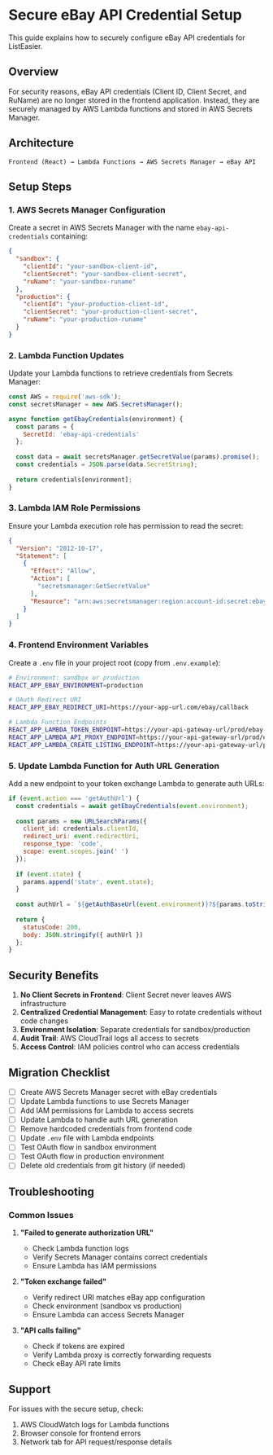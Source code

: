 # Secure eBay API Credential Setup

This guide explains how to securely configure eBay API credentials for ListEasier.

## Overview

For security reasons, eBay API credentials (Client ID, Client Secret, and RuName) are no longer stored in the frontend application. Instead, they are securely managed by AWS Lambda functions and stored in AWS Secrets Manager.

## Architecture

```
Frontend (React) → Lambda Functions → AWS Secrets Manager → eBay API
```

## Setup Steps

### 1. AWS Secrets Manager Configuration

Create a secret in AWS Secrets Manager with the name `ebay-api-credentials` containing:

```json
{
  "sandbox": {
    "clientId": "your-sandbox-client-id",
    "clientSecret": "your-sandbox-client-secret",
    "ruName": "your-sandbox-runame"
  },
  "production": {
    "clientId": "your-production-client-id",
    "clientSecret": "your-production-client-secret",
    "ruName": "your-production-runame"
  }
}
```

### 2. Lambda Function Updates

Update your Lambda functions to retrieve credentials from Secrets Manager:

```javascript
const AWS = require('aws-sdk');
const secretsManager = new AWS.SecretsManager();

async function getEbayCredentials(environment) {
  const params = {
    SecretId: 'ebay-api-credentials'
  };
  
  const data = await secretsManager.getSecretValue(params).promise();
  const credentials = JSON.parse(data.SecretString);
  
  return credentials[environment];
}
```

### 3. Lambda IAM Role Permissions

Ensure your Lambda execution role has permission to read the secret:

```json
{
  "Version": "2012-10-17",
  "Statement": [
    {
      "Effect": "Allow",
      "Action": [
        "secretsmanager:GetSecretValue"
      ],
      "Resource": "arn:aws:secretsmanager:region:account-id:secret:ebay-api-credentials-*"
    }
  ]
}
```

### 4. Frontend Environment Variables

Create a `.env` file in your project root (copy from `.env.example`):

```bash
# Environment: sandbox or production
REACT_APP_EBAY_ENVIRONMENT=production

# OAuth Redirect URI
REACT_APP_EBAY_REDIRECT_URI=https://your-app-url.com/ebay/callback

# Lambda Function Endpoints
REACT_APP_LAMBDA_TOKEN_ENDPOINT=https://your-api-gateway-url/prod/ebay-token-exchange
REACT_APP_LAMBDA_API_PROXY_ENDPOINT=https://your-api-gateway-url/prod/ebay-api-proxy
REACT_APP_LAMBDA_CREATE_LISTING_ENDPOINT=https://your-api-gateway-url/prod/ebay-create-listing
```

### 5. Update Lambda Function for Auth URL Generation

Add a new endpoint to your token exchange Lambda to generate auth URLs:

```javascript
if (event.action === 'getAuthUrl') {
  const credentials = await getEbayCredentials(event.environment);
  
  const params = new URLSearchParams({
    client_id: credentials.clientId,
    redirect_uri: event.redirectUri,
    response_type: 'code',
    scope: event.scopes.join(' ')
  });
  
  if (event.state) {
    params.append('state', event.state);
  }
  
  const authUrl = `${getAuthBaseUrl(event.environment)}?${params.toString()}`;
  
  return {
    statusCode: 200,
    body: JSON.stringify({ authUrl })
  };
}
```

## Security Benefits

1. **No Client Secrets in Frontend**: Client Secret never leaves AWS infrastructure
2. **Centralized Credential Management**: Easy to rotate credentials without code changes
3. **Environment Isolation**: Separate credentials for sandbox/production
4. **Audit Trail**: AWS CloudTrail logs all access to secrets
5. **Access Control**: IAM policies control who can access credentials

## Migration Checklist

- [ ] Create AWS Secrets Manager secret with eBay credentials
- [ ] Update Lambda functions to use Secrets Manager
- [ ] Add IAM permissions for Lambda to access secrets
- [ ] Update Lambda to handle auth URL generation
- [ ] Remove hardcoded credentials from frontend code
- [ ] Update `.env` file with Lambda endpoints
- [ ] Test OAuth flow in sandbox environment
- [ ] Test OAuth flow in production environment
- [ ] Delete old credentials from git history (if needed)

## Troubleshooting

### Common Issues

1. **"Failed to generate authorization URL"**
   - Check Lambda function logs
   - Verify Secrets Manager contains correct credentials
   - Ensure Lambda has IAM permissions

2. **"Token exchange failed"**
   - Verify redirect URI matches eBay app configuration
   - Check environment (sandbox vs production)
   - Ensure Lambda can access Secrets Manager

3. **"API calls failing"**
   - Check if tokens are expired
   - Verify Lambda proxy is correctly forwarding requests
   - Check eBay API rate limits

## Support

For issues with the secure setup, check:
1. AWS CloudWatch logs for Lambda functions
2. Browser console for frontend errors
3. Network tab for API request/response details